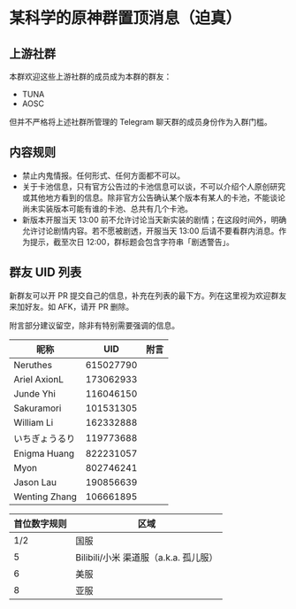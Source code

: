 # 某科学的原神群置顶消息（迫真）

## 上游社群

本群欢迎这些上游社群的成员成为本群的群友：

- TUNA
- AOSC

但并不严格将上述社群所管理的 Telegram 聊天群的成员身份作为入群门槛。

## 内容规则

- 禁止内鬼情报。任何形式、任何方面都不可以。
- 关于卡池信息，只有官方公告过的卡池信息可以谈，不可以介绍个人原创研究或其他地方看到的信息。除非官方公告确认某个版本有某人的卡池，不能谈论尚未实装版本可能有谁的卡池、总共有几个卡池。
- 新版本开服当天 13:00 前不允许讨论当天新实装的剧情；在这段时间外，明确允许讨论剧情内容。若不愿被剧透，开服当天 13:00 后请不要看群内消息。作为提示，截至次日 12:00，群标题会包含字符串「剧透警告」。

## 群友 UID 列表

新群友可以开 PR 提交自己的信息，补充在列表的最下方。列在这里视为欢迎群友来加好友。如 AFK，请开 PR 删除。

附言部分建议留空，除非有特别需要强调的信息。

昵称 | UID | 附言
--- | --- | ---
Neruthes | 615027790 | 
Ariel AxionL | 173062933 |
Junde Yhi | 116046150 |
Sakuramori | 101531305 |
William Li | 162332888 |
いちぎょうるり | 119773688 |
Enigma Huang | 822231057 |
Myon | 802746241 |
Jason Lau | 190856639 |
Wenting Zhang | 106661895 |

首位数字规则 | 区域
--- | ---
1/2 | 国服
5 | Bilibili/小米 渠道服（a.k.a. 孤儿服）
6 | 美服
8 | 亚服
